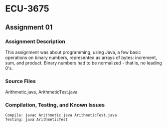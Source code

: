 # ECU-3675

## Assignment 01
### Assignment Description
This assignment was about programming, using Java, a few basic operations on binary numbers, represented as arrays of bytes: increment, sum, and product. Binary numbers had to be normalized - that is, no leading 0's.
### Source Files
Arithmetic.java, ArithmeticTest.java
### Compilation, Testing, and Known Issues
```
Compile: javac Arithmetic.java ArithmeticTest.java
Testing: java ArithmeticTest
```